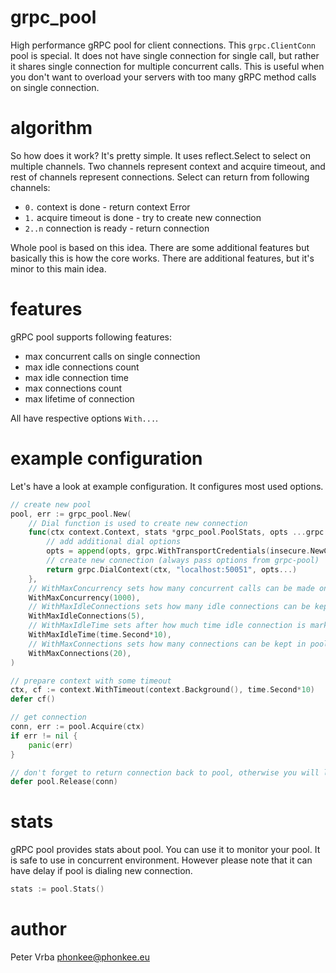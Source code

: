 # grpc_pool

High performance gRPC pool for client connections. 
This `grpc.ClientConn` pool is special. It does not have single connection for single call, 
but rather it shares single connection for multiple concurrent calls. 
This is useful when you don't want to overload your servers with too many gRPC method calls on single connection.


# algorithm

So how does it work? It's pretty simple. It uses reflect.Select to select on multiple channels.
Two channels represent context and acquire timeout, and rest of channels represent connections.
Select can return from following channels:

* `0.` context is done - return context Error
* `1.` acquire timeout is done - try to create new connection
* `2..n` connection is ready - return connection

Whole pool is based on this idea. There are some additional features but basically this is how the core works.
There are additional features, but it's minor to this main idea.

# features

gRPC pool supports following features:

* max concurrent calls on single connection
* max idle connections count
* max idle connection time
* max connections count
* max lifetime of connection

All have respective options `With...`. 

# example configuration

Let's have a look at example configuration. It configures most used options.

```go
// create new pool
pool, err := grpc_pool.New(
    // Dial function is used to create new connection
    func(ctx context.Context, stats *grpc_pool.PoolStats, opts ...grpc.DialOption) (*grpc.ClientConn, error) {
        // add additional dial options
        opts = append(opts, grpc.WithTransportCredentials(insecure.NewCredentials()))
        // create new connection (always pass options from grpc-pool)
        return grpc.DialContext(ctx, "localhost:50051", opts...) 
    }, 
    // WithMaxConcurrency sets how many concurrent calls can be made on single connection 
    WithMaxConcurrency(1000),
    // WithMaxIdleConnections sets how many idle connections can be kept in pool
    WithMaxIdleConnections(5),
    // WithMaxIdleTime sets after how much time idle connection is marked as idle
    WithMaxIdleTime(time.Second*10),
    // WithMaxConnections sets how many connections can be kept in pool
    WithMaxConnections(20),
)

// prepare context with some timeout
ctx, cf := context.WithTimeout(context.Background(), time.Second*10)
defer cf()

// get connection
conn, err := pool.Acquire(ctx)
if err != nil {
	panic(err)
}

// don't forget to return connection back to pool, otherwise you will leak connections, and pool will be confused.
defer pool.Release(conn)
```

# stats

gRPC pool provides stats about pool. You can use it to monitor your pool. It is safe to use in concurrent environment.
However please note that it can have delay if pool is dialing new connection.

```go
stats := pool.Stats()
````


# author

Peter Vrba <phonkee@phonkee.eu>